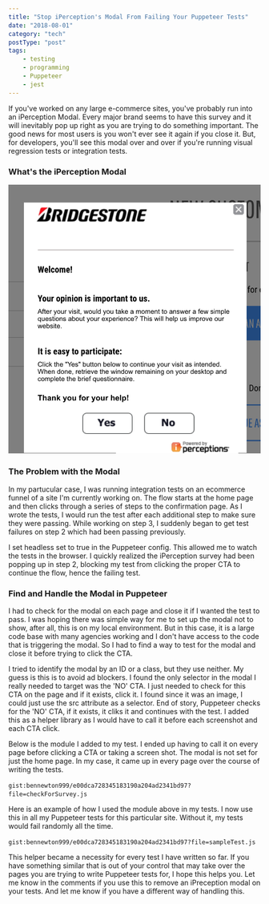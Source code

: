 ```yaml
---
title: "Stop iPerception's Modal From Failing Your Puppeteer Tests"
date: "2018-08-01"
category: "tech"
postType: "post"
tags:
    - testing
    - programming
    - Puppeteer
    - jest
---
```


If you've worked on any large e-commerce sites, you've probably run into an iPerception Modal. Every major brand seems to have this survey and it will inevitably pop up right as you are trying to do something important. The good news for most users is you won't ever see it again if you close it. But, for developers, you'll see this modal over and over if you're running visual regression tests or integration tests.

### What's the iPerception Modal

![iPerception Modal](./iperceptionModal.png 'iPerception Modal')

### The Problem with the Modal

In my partucular case, I was running integration tests on an ecommerce funnel of a site I'm currently working on. The flow starts at the home page and then clicks through a series of steps to the confirmation page. As I wrote the tests, I would run the test after each additional step to make sure they were passing. While working on step 3, I suddenly began to get test failures on step 2 which had been passing previously.

I set headless set to true in the Puppeteer config. This allowed me to watch the tests in the browser. I quickly realized the iPerception survey had been popping up in step 2, blocking my test from clicking the proper CTA to continue the flow, hence the failing test.

### Find and Handle the Modal in Puppeteer

I had to check for the modal on each page and close it if I wanted the test to pass. I was hoping there was simple way for me to set up the modal not to show, after all, this is on my local environment. But in this case, it is a large code base with many agencies working and I don't have access to the code that is triggering the modal. So I had to find a way to test for the modal and close it before trying to click the CTA.

I tried to identify the modal by an ID or a class, but they use neither. My guess is this is to avoid ad blockers. I found the only selector in the modal I really needed to target was the 'NO' CTA. I just needed to check for this CTA on the page and if it exists, click it. I found since it was an image, I could just use the src attribute as a selector. End of story, Puppeteer checks for the 'NO' CTA, if it exists, it cliks it and continues with the test. I added this as a helper library as I would have to call it before each screenshot and each CTA click.

Below is the module I added to my test. I ended up having to call it on every page before clicking a CTA or taking a screen shot. The modal is not set for just the home page. In my case, it came up in every page over the course of writing the tests.

`gist:bennewton999/e00dca728345183190a204ad2341bd97?file=checkForSurvey.js`

Here is an example of how I used the module above in my tests. I now use this in all my Puppeteer tests for this particular site. Without it, my tests would fail randomly all the time.

`gist:bennewton999/e00dca728345183190a204ad2341bd97?file=sampleTest.js`

This helper became a necessity for every test I have written so far. If you have something similar that is out of your control that may take over the pages you are trying to write Puppeteer tests for, I hope this helps you. Let me know in the comments if you use this to remove an iPreception modal on your tests. And let me know if you have a different way of handling this.
